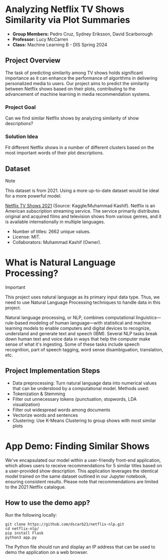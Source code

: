 # Analyzing Netflix TV Shows Similarity via Plot Summaries
- **Group Members:** Pedro Cruz, Sydney Eriksson, David Scarborough
- **Professor:** Lucy McCarren
- **Class:** Machine Learning B - DIS Spring 2024

## Project Overview
The task of predicting similarity among TV shows holds significant importance as it can enhance the performance of algorithms in delivering personalized media to users. Our project aims to predict the similarity between Netflix shows based on their plots, contributing to the advancement of machine learning in media recommendation systems.

### Project Goal
Can we find similar Netflix shows by analyzing similarity of show descriptions? 
### Solution Idea
Fit different Netflix shows in a number of different clusters based on the most important words of their plot descriptions.

## Dataset

> [!NOTE]
> This dataset is from 2021. Using a more up-to-date dataset would be ideal for a more powerful model.

[Netflix TV Shows 2021](https://www.kaggle.com/datasets/muhammadkashif724/netflix-tv-shows-2021) (Source: Kaggle/Muhammad Kashif). Netflix is an American subscription streaming service. The service primarily distributes original and acquired films and television shows from various genres, and it is available internationally in multiple languages. 
- Number of titles: 2662 unique values.
- License: MIT.
- Collaborators: Muhammad Kashif (Owner).

# What is Natural Language Processing?

> [!IMPORTANT]
> This project uses natural language as its primary input data type. Thus, we need to use Natural Language Processing techniques to handle data in this project.

Natural language processing, or NLP, combines computational linguistics—rule-based modeling of human language—with statistical and machine learning models to enable computers and digital devices to recognize, understand and generate text and speech (IBM).
Several NLP tasks break down human text and voice data in ways that help the computer make sense of what it's ingesting. Some of these tasks include speech recognition, part of speech tagging, word sense disambiguation, translation, etc.

## Project Implementation Steps

- Data preprocessing: Turn natural language data into numerical values that can be understood by a computational model. Methods used:
 -  Tokenization & Stemming
 - Filter out unnecessary tokens (punctuation, stopwords, LDA visualization)
 - Filter out widespread words among documents
 - Vectorize words and sentences
- Clustering: Use K-Means Clustering to group shows with most similar plots

# App Demo: Finding Similar Shows 

We've encapsulated our model within a user-friendly front-end application, which allows users to receive recommendations for 5 similar titles based on a user-provided show description. This application leverages the identical model trained on the same dataset outlined in our Jupyter notebook, ensuring consistent results. Please note that recommendations are limited to the 2021 Netflix catalogue.

## How to use the demo app?
Run the following locally:
```
git clone https://github.com/dscarb21/netflix-nlp.git
cd netflix-nlp/
pip install Flask
python3 app.py
```
The Python file should run and display an IP address that can be used to demo the application on a web browser.


